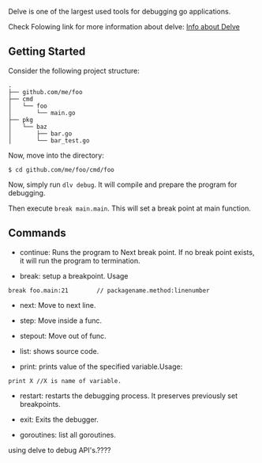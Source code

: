 Delve is one of the largest used tools for debugging go applications.

Check Folowing link for more information about delve:
[Info about Delve](https://github.com/derekparker/delve)


## Getting Started

Consider the following project structure:
```
.
├── github.com/me/foo
├── cmd
│   └── foo
│       └── main.go
├── pkg
│   └── baz
│       ├── bar.go
│       └── bar_test.go
```
Now, move into the directory:
```
$ cd github.com/me/foo/cmd/foo
``` 
Now, simply run ```dlv debug```. It will compile and prepare the program for debugging.

Then execute ```break main.main```. This will set a break point at main function.

## Commands

- continue: Runs the program to Next break point. If no break point exists, it will run the program to termination. 

- break: setup a breakpoint. Usage 
```
break foo.main:21        // packagename.method:linenumber
```
- next: Move to next line.

- step: Move inside a func.

- stepout: Move out of func.

- list: shows source code.

- print: prints value of the specified variable.Usage:
```
print X //X is name of variable.
```
- restart: restarts the debugging process. It preserves previously set breakpoints.

- exit: Exits the debugger.

- goroutines: list all goroutines.












using delve to debug API's.????